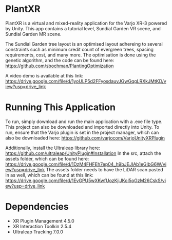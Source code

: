 # PlantXR 
PlantXR is a virtual and mixed-reality application for the Varjo XR-3 powered by Unity. This app contains a tutorial level, Sundial Garden VR scene, and Sundial Garden MR scene. 

The Sundial Garden tree layout is an optimised layout adhereing to several constraints such as minimum credit count of evergreen trees, spacing requirements, cost, and many more. The optimisation is done using the genetic algorithm, and the code can be found here: https://github.com/sbochman/PlantingOptimization

A video demo is available at this link: https://drive.google.com/file/d/1yoULP5d2FFyosdauvJGwGqqLRXkJMtKD/view?usp=drive_link

# Running This Application
To run, simply download and run the main application with a .exe file type. This project can also be downloaded and imported directly into Unity. To run, ensure that the Varjo plugin is set in the project manager, which can also be downloaded here: https://github.com/varjocom/VarjoUnityXRPlugin

Additionally, install the Ultraleap library here: https://github.com/ultraleap/UnityPlugin#Installation
In the src, attach the assets folder, which can be found here: https://drive.google.com/file/d/1DzM4FHFEh7ep04_h9bJEJIAb1eGIbG6W/view?usp=drive_link
The assets folder needs to have the LiDAR scan pasted in as well, which can be found at this link: https://drive.google.com/file/d/1EvGPU5wXKwfUozKjiJKoI5oGzM26CskS/view?usp=drive_link

# Dependencies
  * XR Plugin Management 4.5.0
  * XR Interaction Toolkin 2.5.4
  * Ultraleap Tracking 7.0.0
